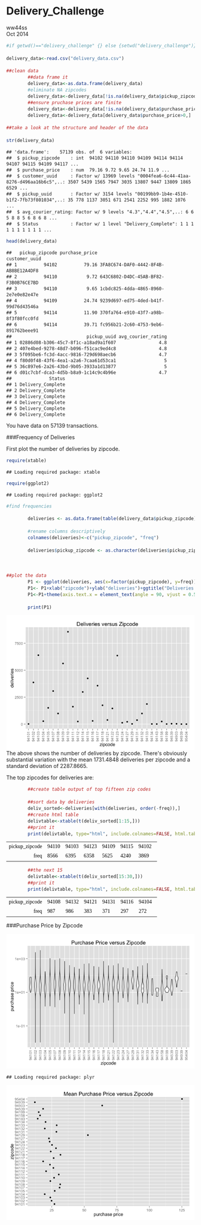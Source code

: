 # Delivery_Challenge
ww44ss  
Oct  2014  


```r
#if getwd()=="delivery_challenge" {} else {setwd("delivery_challenge")}

delivery_data<-read.csv("delivery_data.csv")

##clean data
        ##data frame it
        delivery_data<-as.data.frame(delivery_data)
        #eliminate NA zipcodes
        delivery_data<-delivery_data[!is.na(delivery_data$pickup_zipcode),]
        ##ensure pruchase prices are finite
        delivery_data<-delivery_data[!is.na(delivery_data$purchase_price),]
        delivery_data<-delivery_data[delivery_data$purchase_price>0,]

##take a look at the structure and header of the data 

str(delivery_data)
```

```
## 'data.frame':	57139 obs. of  6 variables:
##  $ pickup_zipcode    : int  94102 94110 94110 94109 94114 94114 94107 94115 94109 94117 ...
##  $ purchase_price    : num  79.16 9.72 9.65 24.74 11.9 ...
##  $ customer_uuid     : Factor w/ 13969 levels "0004fea6-6c44-41aa-8276-d496aa16b6c5",..: 3507 5439 1565 7947 3035 13807 9447 13809 1865 6529 ...
##  $ pickup_uuid       : Factor w/ 3154 levels "00199bb9-1b4e-4510-b1f2-7fb73f801034",..: 35 778 1137 3051 671 2541 2252 995 1882 1076 ...
##  $ avg_courier_rating: Factor w/ 9 levels "4.3","4.4","4.5",..: 6 6 5 8 8 5 6 8 6 8 ...
##  $ Status            : Factor w/ 1 level "Delivery_Complete": 1 1 1 1 1 1 1 1 1 1 ...
```

```r
head(delivery_data)
```

```
##   pickup_zipcode purchase_price                        customer_uuid
## 1          94102          79.16 3FA8C674-DAF0-4442-8F4B-AB8BE12A4DF8
## 2          94110           9.72 643C6802-D4DC-45AB-BF82-F3B0B76CE7BD
## 3          94110           9.65 1cbdc825-4dda-4865-8960-2e7e0e82e47e
## 4          94109          24.74 9239d697-ed75-4ded-b41f-99d76d43546a
## 5          94114          11.90 370fa764-e910-43f7-a98b-8f3f80fcc0fd
## 6          94114          39.71 fc956b21-2c60-4753-9eb6-891762beee91
##                            pickup_uuid avg_courier_rating
## 1 02886d08-b306-45c7-8f1c-a18ad9a1f607                4.8
## 2 407e4bed-9278-48d7-b096-f51cac9ed4c8                4.8
## 3 5f095be6-fc3d-4acc-9816-729d698aecb6                4.7
## 4 f80d0f48-43f6-4ea1-a2a6-7caa61d53ca1                  5
## 5 36c897e6-2a26-43bd-9b05-3933a1d13877                  5
## 6 d01c7cbf-dca3-4d5b-b8a9-1c14c9c4b96e                4.7
##              Status
## 1 Delivery_Complete
## 2 Delivery_Complete
## 3 Delivery_Complete
## 4 Delivery_Complete
## 5 Delivery_Complete
## 6 Delivery_Complete
```


You have data on 57139 transactions.  

###Frequency of Deliveries

First plot the number of deliveries by zipcode.  


```r
require(xtable)
```

```
## Loading required package: xtable
```

```r
require(ggplot2)
```

```
## Loading required package: ggplot2
```

```r
#find frequencies

        deliveries <- as.data.frame(table(delivery_data$pickup_zipcode))

        #rename columns descriptively
        colnames(deliveries)<-c("pickup_zipcode", "freq")

        deliveries$pickup_zipcode <- as.character(deliveries$pickup_zipcode)


   
##plot the data
        P1 <- ggplot(deliveries, aes(x=factor(pickup_zipcode), y=freq))+geom_point()
        P1<- P1+xlab("zipcode")+ylab("deliveries")+ggtitle("Deliveries versus Zipcode")
        P1<-P1+theme(axis.text.x = element_text(angle = 90, vjust = 0.5, hjust=1))

        print(P1)
```

<img src="delivery_challenge_files/figure-html/frequency of deliveries.png" title="plot of chunk frequency of deliveries" alt="plot of chunk frequency of deliveries" style="display: block; margin: auto;" />
The above shows the number of deliveries by zipcode. There's obviously substantial variation with the mean 1731.4848 deliveries per zipcode and a standard deviation of 2287.8665.  

The top zipcodes for deliveries are:  


```r
        ##create table output of top fifteen zip codes

        ##sort data by deliveries
        deliv_sorted<-deliveries[with(deliveries, order(-freq)),]        
        ##create html table
        delivtable<-xtable(t(deliv_sorted[1:15,]))
        ##print it
        print(delivtable, type="html", include.colnames=FALSE, html.table.attributes='class=mytable')
```

<!-- html table generated in R 3.1.1 by xtable 1.7-3 package -->
<!-- Fri Oct 24 12:22:41 2014 -->
<TABLE class=mytable>
  <TR> <TD align="right"> pickup_zipcode </TD> <TD> 94110 </TD> <TD> 94103 </TD> <TD> 94123 </TD> <TD> 94109 </TD> <TD> 94115 </TD> <TD> 94102 </TD> <TD> 94117 </TD> <TD> 94107 </TD> <TD> 94114 </TD> <TD> 94133 </TD> <TD> 94118 </TD> <TD> 94111 </TD> <TD> 94105 </TD> <TD> 94122 </TD> <TD> 94108 </TD> </TR>
  <TR> <TD align="right"> freq </TD> <TD> 8566 </TD> <TD> 6395 </TD> <TD> 6358 </TD> <TD> 5625 </TD> <TD> 4240 </TD> <TD> 3869 </TD> <TD> 3568 </TD> <TD> 3069 </TD> <TD> 2982 </TD> <TD> 1864 </TD> <TD> 1745 </TD> <TD> 1618 </TD> <TD> 1508 </TD> <TD> 1455 </TD> <TD>  987 </TD> </TR>
   </TABLE>

```r
        ##the next 15
        delivtable<-xtable(t(deliv_sorted[15:30,]))
        ##print it
        print(delivtable, type="html", include.colnames=FALSE, html.table.attributes='class=mytable')
```

<!-- html table generated in R 3.1.1 by xtable 1.7-3 package -->
<!-- Fri Oct 24 12:22:41 2014 -->
<TABLE class=mytable>
  <TR> <TD align="right"> pickup_zipcode </TD> <TD> 94108 </TD> <TD> 94132 </TD> <TD> 94121 </TD> <TD> 94131 </TD> <TD> 94116 </TD> <TD> 94104 </TD> <TD> 94158 </TD> <TD> 94112 </TD> <TD> 94127 </TD> <TD> 94124 </TD> <TD> 94539 </TD> <TD> 94903 </TD> <TD> 94129 </TD> <TD> 94134 </TD> <TD> 94101 </TD> <TD> 94199 </TD> </TR>
  <TR> <TD align="right"> freq </TD> <TD> 987 </TD> <TD> 986 </TD> <TD> 383 </TD> <TD> 371 </TD> <TD> 297 </TD> <TD> 272 </TD> <TD> 246 </TD> <TD> 243 </TD> <TD> 217 </TD> <TD> 129 </TD> <TD>  39 </TD> <TD>  30 </TD> <TD>  22 </TD> <TD>  16 </TD> <TD>  15 </TD> <TD>  11 </TD> </TR>
   </TABLE>

<style>
table.mytable {
  border: 10px;
  width: 80%;
  font-size: 14px;
  line-height: 20px;
  font-family: 'Trebuchet MS';
  font-weight: normal;
  color: black;
}
</style>

###Purchase Price by Zipcode

<img src="delivery_challenge_files/figure-html/mean deliveries1.png" title="plot of chunk mean deliveries" alt="plot of chunk mean deliveries" style="display: block; margin: auto;" />

```
## Loading required package: plyr
```

<img src="delivery_challenge_files/figure-html/mean deliveries2.png" title="plot of chunk mean deliveries" alt="plot of chunk mean deliveries" style="display: block; margin: auto;" />





